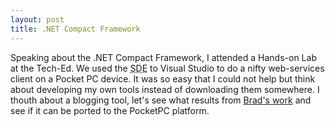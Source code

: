 ```yaml
---
layout: post
title: .NET Compact Framework
---
```


Speaking about the .NET Compact Framework, I attended a Hands-on Lab at the Tech-Ed. We used the <acronym title="Smart Devices Extension">SDE</acronym> to Visual Studio to do a nifty web-services client on a Pocket PC device. It was so easy that I could not help but think about developing my own tools instead of downloading them somewhere. I thouth about a blogging tool, let's see what results from <a href="http://www.quality.nu/dotnetguy/view.aspx?post=283">Brad's work</a> and see if it can be ported to the PocketPC platform.
